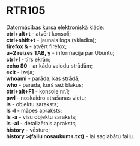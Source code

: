 # RTR105
Datormācības kursa elektroniskā klāde:  
**ctrl+alt+t** - atvērt konsoli;  
**ctrl+shift+t** - jaunais logs (vkladka);  
**firefox &** - atvērt firefox;  
**u+2 reizes TAB, y** - informācija par Ubuntu;  
**ctrl+l** - tīrs ekrān;  
**echo $0** - ar kādu valodu strādām;  
**exit** - izeja;  
**whoami** -  parāda, kas strādā;  
**who** - parāda, kurš sēž blakus;  
**ctrl+alt+F1** - konsole nr.1;  
**pwl** - noskaidro atrašanas vietu;  
**ls** - objektu saraksts;  
**ls -l** - māpes apraksts;  
**ls -a** - visu objektu saraksts;  
**ls -al** - detalizētais apraksts;  
**history** - vēsture;  
**history >(failu nosaukums.txt)** - lai saglabātu failu.  
